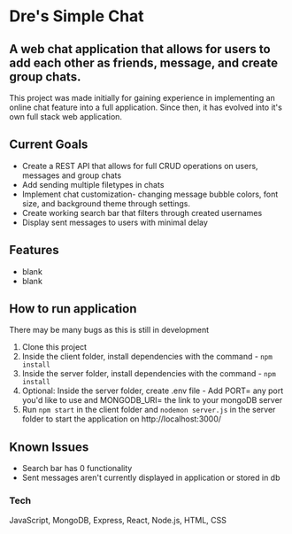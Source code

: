 # Dre's Simple Chat

## A web chat application that allows for users to add each other as friends, message, and create group chats.

This project was made initially for gaining experience in implementing an online chat feature into a full application. Since then, it has evolved into it's own full stack web application.

## Current Goals

* Create a REST API that allows for full CRUD operations on users, messages and group chats
* Add sending multiple filetypes in chats
* Implement chat customization- changing message bubble colors, font size, and background theme through settings.
* Create working search bar that filters through created usernames
* Display sent messages to users with minimal delay
<!--- add 1st example image here --->
## Features

* blank
* blank

## How to run application

There may be many bugs as this is still in development

1. Clone this project
2. Inside the client folder, install dependencies with the command - `npm install`
3. Inside the server folder, install dependencies with the command - `npm install`
3. Optional: Inside the server folder, create .env file - Add PORT= any port you'd like to use and MONGODB_URI= the link to your mongoDB server
4. Run `npm start` in the client folder and `nodemon server.js` in the server folder to start the application on http://localhost:3000/

## Known Issues
* Search bar has 0 functionality
* Sent messages aren't currently displayed in application or stored in db

### Tech

JavaScript, MongoDB, Express, React, Node.js, HTML, CSS
